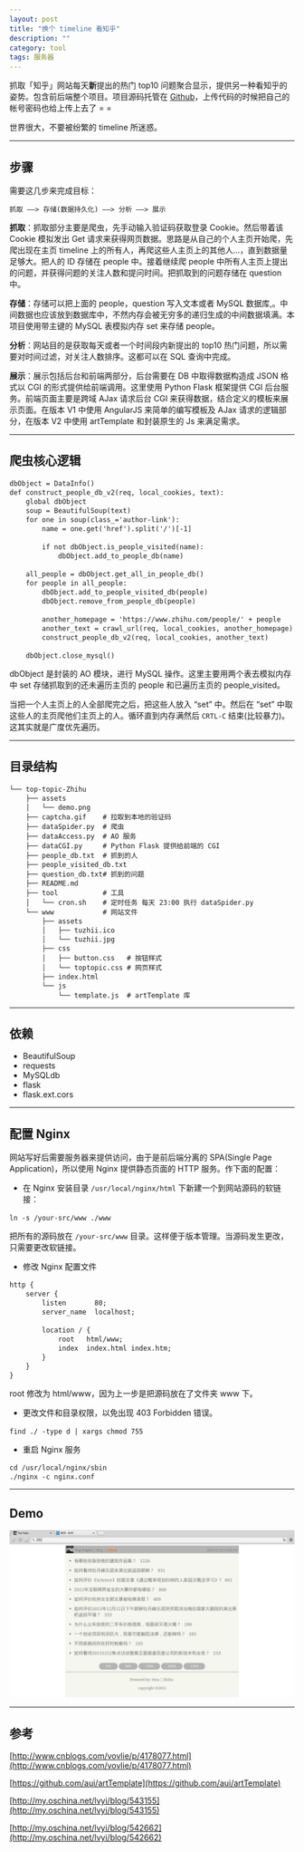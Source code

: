 ```yaml
---
layout: post
title: "换个 timeline 看知乎"
description: ""
category: tool
tags: 服务器
---
```


抓取「知乎」网站每天**新**提出的热门 top10 问题聚合显示，提供另一种看知乎的姿势。包含前后端整个项目。项目源码托管在 [Github](https://github.com/Huangtuzhi/top-topic-Zhihu)，上传代码的时候把自己的帐号密码也给上传上去了 = =

世界很大，不要被纷繁的 timeline 所迷惑。

-------------------------------

## 步骤
需要这几步来完成目标：

```
抓取 ——> 存储(数据持久化) ——> 分析 ——> 展示
```

**抓取**：抓取部分主要是爬虫，先手动输入验证码获取登录 Cookie。然后带着该 Cookie 模拟发出 Get 请求来获得网页数据。思路是从自己的个人主页开始爬，先爬出现在主页 timeline 上的所有人，再爬这些人主页上的其他人...，直到数据量足够大。把人的 ID 存储在 people 中。接着继续爬 people 中所有人主页上提出的问题，并获得问题的关注人数和提问时间。把抓取到的问题存储在 question 中。

**存储**：存储可以把上面的 people，question 写入文本或者 MySQL 数据库,。中间数据也应该放到数据库中，不然内存会被无穷多的递归生成的中间数据填满。本项目使用带主键的 MySQL 表模拟内存 set 来存储 people。

**分析**：网站目的是获取每天或者一个时间段内新提出的 top10 热门问题，所以需要对时间过滤，对关注人数排序。这都可以在 SQL 查询中完成。

**展示**：展示包括后台和前端两部分，后台需要在 DB 中取得数据构造成 JSON 格式以 CGI 的形式提供给前端调用。这里使用 Python Flask 框架提供 CGI 后台服务。前端页面主要是跨域 AJax 请求后台 CGI 来获得数据，结合定义的模板来展示页面。在版本 V1 中使用 AngularJS 来简单的编写模板及 AJax 请求的逻辑部分，在版本 V2 中使用 artTemplate 和封装原生的 Js 来满足需求。

-------------------------------

## 爬虫核心逻辑

```
dbObject = DataInfo()
def construct_people_db_v2(req, local_cookies, text):
    global dbObject
    soup = BeautifulSoup(text)
    for one in soup(class_='author-link'):
        name = one.get('href').split('/')[-1]

        if not dbObject.is_people_visited(name):
            dbObject.add_to_people_db(name)

    all_people = dbObject.get_all_in_people_db()
    for people in all_people:
        dbObject.add_to_people_visited_db(people)
        dbObject.remove_from_people_db(people)

        another_homepage = 'https://www.zhihu.com/people/' + people
        another_text = crawl_url(req, local_cookies, another_homepage)
        construct_people_db_v2(req, local_cookies, another_text)

    dbObject.close_mysql()
```

dbObject 是封装的 AO 模块，进行 MySQL 操作。这里主要用两个表去模拟内存中 set 存储抓取到的还未遍历主页的 people 和已遍历主页的 people_visited。

当把一个人主页上的人全部爬完之后，把这些人放入 “set” 中。然后在 “set” 中取这些人的主页爬他们主页上的人。循环直到内存满然后 `CRTL-C` 结束(比较暴力)。这其实就是广度优先遍历。

-------------------------------

## 目录结构

```
└── top-topic-Zhihu
    ├── assets
    │   └── demo.png
    ├── captcha.gif    # 拉取到本地的验证码
    ├── dataSpider.py  # 爬虫
    ├── dataAccess.py  # AO 服务
    ├── dataCGI.py     # Python Flask 提供给前端的 CGI
    ├── people_db.txt  # 抓到的人
    ├── people_visited_db.txt
    ├── question_db.txt# 抓到的问题
    ├── README.md
    ├── tool           # 工具
    │   └── cron.sh    # 定时任务 每天 23:00 执行 dataSpider.py
    └── www            # 网站文件
        ├── assets    
        │   ├── tuzhii.ico
        │   └── tuzhii.jpg
        ├── css
        │   ├── button.css   # 按钮样式
        │   └── toptopic.css # 网页样式
        ├── index.html
        └── js
            └── template.js  # artTemplate 库
```

-------------------------------

## 依赖

+ BeautifulSoup
+ requests
+ MySQLdb
+ flask
+ flask.ext.cors

-------------------------------

## 配置 Nginx

网站写好后需要服务器来提供访问，由于是前后端分离的 SPA(Single Page Application)，所以使用 Nginx 提供静态页面的 HTTP 服务。作下面的配置：

+ 在 Nginx 安装目录 `/usr/local/nginx/html` 下新建一个到网站源码的软链接：

`ln -s /your-src/www ./www`

把所有的源码放在 `/your-src/www` 目录。这样便于版本管理。当源码发生更改，只需要更改软链接。

+ 修改 Nginx 配置文件

```
http {
    server {
        listen       80;
        server_name  localhost;

        location / {
            root   html/www;
            index  index.html index.htm;
        }
    }
}
```

root 修改为 html/www，因为上一步是把源码放在了文件夹 www 下。

+ 更改文件和目录权限，以免出现 403 Forbidden 错误。

`find ./ -type d | xargs chmod 755`

+ 重启 Nginx 服务

```
cd /usr/local/nginx/sbin
./nginx -c nginx.conf
```

-------------------------------

## Demo

![image](/assets/images/toptopic.png)

-------------------------------

## 参考

[http://www.cnblogs.com/vovlie/p/4178077.html](http://www.cnblogs.com/vovlie/p/4178077.html)

[https://github.com/aui/artTemplate](https://github.com/aui/artTemplate)

[http://my.oschina.net/lvyi/blog/543155](http://my.oschina.net/lvyi/blog/543155)

[http://my.oschina.net/lvyi/blog/542662](http://my.oschina.net/lvyi/blog/542662)




